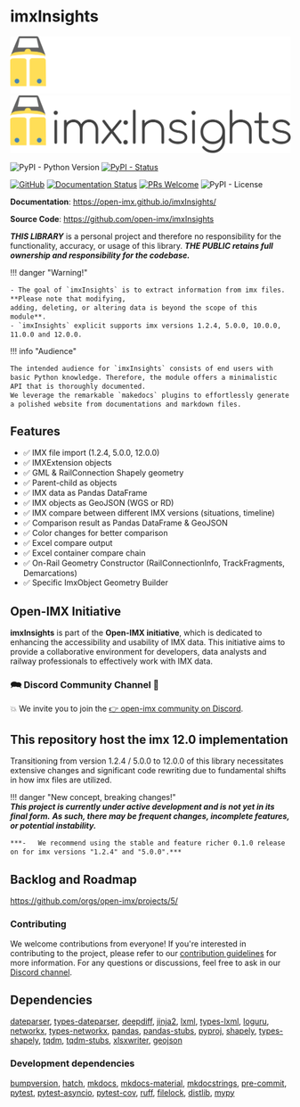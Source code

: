 # imxInsights

![imxInsights logo](https://raw.githubusercontent.com/open-imx/imxInsights/main/docs/assets/logo.svg#only-dark#gh-dark-mode-only)
![imxInsights logo](https://raw.githubusercontent.com/open-imx/imxInsights/main/docs/assets/logo-light.svg#only-light#gh-light-mode-only)

![PyPI - Python Version](https://img.shields.io/pypi/pyversions/imxInsights)
[![PyPI - Status](https://img.shields.io/pypi/status/imxInsights)](https://pypi.org/project/imxInsights/)

[![GitHub](https://badgen.net/badge/icon/github?icon=github&label)](https://github.com/open-imx/imxInsights)
[![Documentation Status](https://readthedocs.org/projects/ansicolortags/badge/?version=latest)](http://ansicolortags.readthedocs.io/?badge=latest)
[![PRs Welcome](https://img.shields.io/badge/PRs-welcome-brightgreen.svg?style=flat-square)](http://makeapullrequest.com)
![PyPI - License](https://img.shields.io/pypi/l/imxInsights)

**Documentation**: <a href="https://open-imx.github.io/imxInsights/" target="_blank">https://open-imx.github.io/imxInsights/</a>

**Source Code**: <a href="https://github.com/open-imx/imxInsights" target="_blank">https://github.com/open-imx/imxInsights</a>

***THIS LIBRARY*** is a personal project and therefore no responsibility for the functionality, accuracy, or usage of this library. 
***THE PUBLIC retains full ownership and responsibility for the codebase.***

!!! danger "Warning!"  

    - The goal of `imxInsights` is to extract information from imx files. **Please note that modifying, 
    adding, deleting, or altering data is beyond the scope of this module**.
    - `imxInsights` explicit supports imx versions 1.2.4, 5.0.0, 10.0.0, 11.0.0 and 12.0.0.
    
!!! info "Audience"

    The intended audience for `imxInsights` consists of end users with basic Python knowledge. Therefore, the module offers a minimalistic API that is thoroughly documented. 
    We leverage the remarkable `makedocs` plugins to effortlessly generate a polished website from documentations and markdown files.

## Features
- ✅ IMX file import (1.2.4, 5.0.0, 12.0.0)
- ✅ IMXExtension objects
- ✅ GML & RailConnection Shapely geometry
- ✅ Parent-child as objects
- ✅ IMX data as Pandas DataFrame
- ✅ IMX objects as GeoJSON (WGS or RD)
- ✅ IMX compare between different IMX versions (situations, timeline)
- ✅ Comparison result as Pandas DataFrame & GeoJSON
- ✅ Color changes for better comparison 
- ✅ Excel compare output 
- ✅ Excel container compare chain 
- ✅ On-Rail Geometry Constructor (RailConnectionInfo, TrackFragments, Demarcations)
- ✅ Specific ImxObject Geometry Builder

## Open-IMX Initiative
**imxInsights** is part of the **Open-IMX initiative**, which is dedicated to enhancing the accessibility and usability of IMX data. 
This initiative aims to provide a collaborative environment for developers, data analysts and railway professionals to effectively work with IMX data.

### 🗪 Discord Community Channel 🤝

💥 We invite you to join the [👉 open-imx community on Discord](https://discord.gg/wBses7bPFg). 


## This repository host the imx 12.0 implementation     

Transitioning from version 1.2.4 / 5.0.0 to 12.0.0 of this library necessitates extensive changes and significant code 
rewriting due to fundamental shifts in how imx files are utilized. 

!!! danger "New concept, breaking changes!"  
    ***This project is currently under active development and is not yet in its final form.***
    ***As such, there may be frequent changes, incomplete features, or potential instability.***

    ***-   We recommend using the stable and feature richer 0.1.0 release on for imx versions "1.2.4" and "5.0.0".***

## Backlog and Roadmap
<a href="https://github.com/orgs/open-imx/projects/5/" target="_blank">https://github.com/orgs/open-imx/projects/5/</a>

### Contributing

We welcome contributions from everyone! 
If you're interested in contributing to the project, please refer to our [contribution guidelines](https://raw.githubusercontent.com/open-imx/imxInsights/refs/heads/main/CONTRIBUTING.md) for more information. 
For any questions or discussions, feel free to ask in our [Discord channel](https://discord.gg/wBses7bPFg).

## Dependencies
[dateparser](https://pypi.org/project/dateparser/),
[types-dateparser](https://pypi.org/project/types-dateparser/),
[deepdiff](https://pypi.org/project/deepdiff/),
[jinja2](https://pypi.org/project/Jinja2/),
[lxml](https://pypi.org/project/lxml/),
[types-lxml](https://pypi.org/project/types-lxml/),
[loguru](https://pypi.org/project/loguru/),
[networkx](https://pypi.org/project/networkx/),
[types-networkx](https://pypi.org/project/types-networkx/),
[pandas](https://pypi.org/project/pandas/),
[pandas-stubs](https://pypi.org/project/pandas-stubs/),
[pyproj](https://pypi.org/project/pyproj/),
[shapely](https://pypi.org/project/shapely/),
[types-shapely](https://pypi.org/project/types-shapely/),
[tqdm](https://pypi.org/project/tqdm/),
[tqdm-stubs](https://pypi.org/project/tqdm-stubs/),
[xlsxwriter](https://pypi.org/project/XlsxWriter/),
[geojson](https://pypi.org/project/geojson/)

### Development dependencies
[bumpversion](https://pypi.org/project/bumpversion/),
[hatch](https://pypi.org/project/hatch/),
[mkdocs](https://pypi.org/project/mkdocs/),
[mkdocs-material](https://pypi.org/project/mkdocs-material/),
[mkdocstrings](https://pypi.org/project/mkdocstrings/),
[pre-commit](https://pypi.org/project/pre-commit/),
[pytest](https://pypi.org/project/pytest/),
[pytest-asyncio](https://pypi.org/project/pytest-asyncio/),
[pytest-cov](https://pypi.org/project/pytest-cov/),
[ruff](https://pypi.org/project/ruff/),
[filelock](https://pypi.org/project/filelock/),
[distlib](https://pypi.org/project/distlib/),
[mypy](https://pypi.org/project/mypy/)
